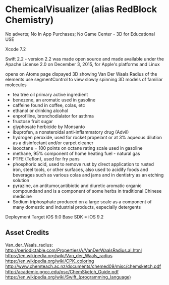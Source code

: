 # ChemicalVisualizer (alias RedBlock Chemistry)

No adverts; No In App Purchases; No Game Center - 3D for Educational USE

Xcode 7.2 

Swift 2.2 - version 2.2 was made open source and made available under 
the Apache License 2.0 on December 3, 2015, for Apple's platforms and Linux

opens on Atoms page dispayed 3D showing Van Der Waals Radius of the elements
use segmentControl to view slowly spinning 3D models of familiar molecules
- tea tree oil primary active ingredient
- benezene, an aromatic used in gasoline
- caffeine found in coffee, colas, etc
- ethanol or drinking alcohol
- enproflline, bronchodialator for asthma
- fructose fruit sugar
- glyphosate herbicide by Monsanto
- ibuprofen, a nonsteroidal anti-inflammatory drug (Advil)
- hydrogen peroxide, used for rocket propelant or at 3% aqueous dilution as a disinfectant and/or carpet cleaner
- isooctane = 100 points on octane rating scale used in gasoline
- methane, 95% component of home heating fuel - natural gas
- PTFE (Teflon), used for fry pans
- phosphoric acid, used to remove rust by direct application to rusted iron, steel tools, or other surfaces, also
used to acidify foods and beverages such as various colas and jams and in dentistry as an etching solution
- pyrazine, an antitumor,antibiotic and diuretic aromatic organic compoundand
and is a component of some herbs in traditional Chinese medicine
- Sodium triphosphate produced on a large scale as a component of many domestic and industrial products, especially detergents


Deployment Target iOS 9.0
Base SDK = iOS 9.2

Asset Credits
-------------------------------------------------

Van_der_Waals_radius:
http://periodictable.com/Properties/A/VanDerWaalsRadius.al.html
https://en.wikipedia.org/wiki/Van_der_Waals_radius
https://en.wikipedia.org/wiki/CPK_coloring
http://www.chemteach.ac.nz/documents/chemed09/misc/chemsketch.pdf
http://academic.pgcc.edu/psc/ChemSketch_Guide.pdf
https://en.wikipedia.org/wiki/Swift_(programming_language)
